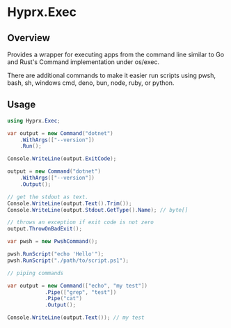 # Hyprx.Exec

## Overview

Provides a wrapper for executing apps from the command line similar to
Go and Rust's Command implementation under os/exec.

There are additional commands to make it easier run scripts
using pwsh, bash, sh, windows cmd, deno, bun, node, ruby, or python.

## Usage

```csharp
using Hyprx.Exec;

var output = new Command("dotnet")
    .WithArgs(["--version"])
    .Run();

Console.WriteLine(output.ExitCode);

output = new Command("dotnet")
    .WithArgs(["--version"])
    .Output();

// get the stdout as text.
Console.WriteLine(output.Text().Trim());
Console.WriteLine(output.Stdout.GetType().Name); // byte[]

// throws an exception if exit code is not zero
output.ThrowOnBadExit();

var pwsh = new PwshCommand();

pwsh.RunScript("echo 'Hello'");
pwsh.RunScript("./path/to/script.ps1");

// piping commands

var output = new Command(["echo", "my test"])
            .Pipe(["grep", "test"])
            .Pipe("cat")
            .Output();

Console.WriteLine(output.Text()); // my test
```
